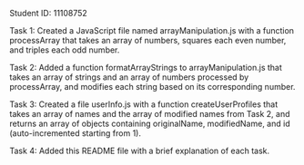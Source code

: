 Student ID: 11108752

Task 1:
Created a JavaScript file named arrayManipulation.js with a function processArray that takes an array of numbers, squares each even number, and triples each odd number.

Task 2:
Added a function formatArrayStrings to arrayManipulation.js that takes an array of strings and an array of numbers processed by processArray, and modifies each string based on its corresponding number.

Task 3:
Created a file userInfo.js with a function createUserProfiles that takes an array of names and the array of modified names from Task 2, and returns an array of objects containing originalName, modifiedName, and id (auto-incremented starting from 1).

Task 4:
Added this README file with a brief explanation of each task.
